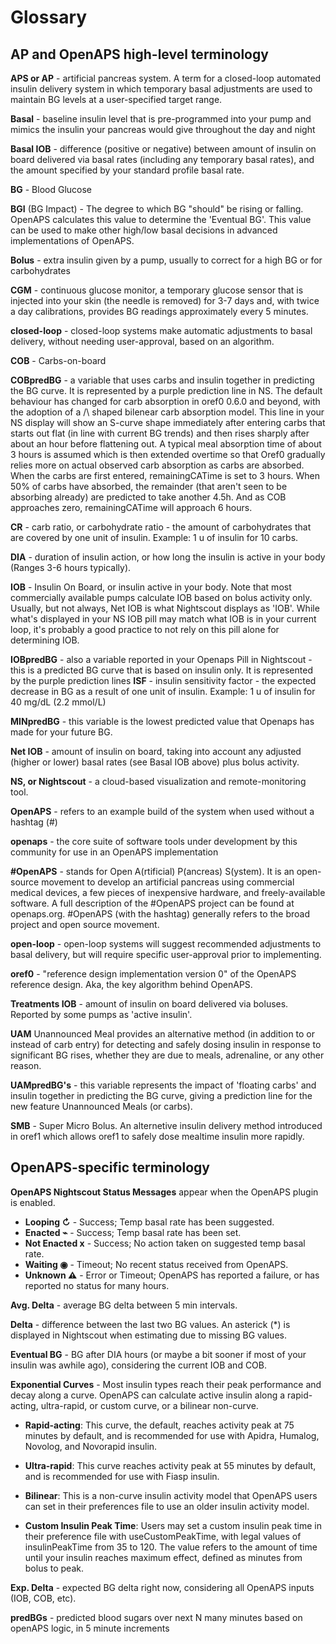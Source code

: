 # Glossary


## AP and OpenAPS high-level terminology 

<b>APS or AP</b> - artificial pancreas system. A term for a closed-loop automated insulin delivery system in which temporary basal adjustments are used to maintain BG levels at a user-specified target range.  

<b>Basal</b> - baseline insulin level that is pre-programmed into your pump and mimics the insulin your pancreas would give throughout the day and night

<b>Basal IOB</b> - difference (positive or negative) between amount of insulin on board delivered via basal rates (including any temporary basal rates), and the amount specified by your standard profile basal rate.

<b>BG</b> - Blood Glucose

<b>BGI</b> (BG Impact) - The degree to which BG "should" be rising or falling. OpenAPS calculates this value to determine the 'Eventual BG'. This value can be used to make other high/low basal decisions in advanced implementations of OpenAPS.

<b>Bolus</b> - extra insulin given by a pump, usually to correct for a high BG or for carbohydrates

<b>CGM</b> - continuous glucose monitor, a temporary glucose sensor that is injected into your skin (the needle is removed) for 3-7 days and, with twice a day calibrations, provides BG readings approximately every 5 minutes.

<b>closed-loop</b> - closed-loop systems make automatic adjustments to basal delivery, without needing user-approval, based on an algorithm.

<b>COB</b> - Carbs-on-board 

<b>COBpredBG</b> - a variable that uses carbs and insulin together in predicting the BG curve. It is represented by a purple prediction line in NS. The default behaviour has changed for carb absorption in oref0 0.6.0 and beyond, with the adoption of a /\ shaped bilenear carb absorption model. This line in your NS display will show an S-curve shape immediately after entering carbs that starts out flat (in line with current BG trends) and then rises sharply after about an hour before flattening out. A typical meal absorption time of about 3 hours is assumed which is then extended overtime so that Oref0 gradually relies more on actual observed carb absorption as carbs are absorbed. When the carbs are first entered, remainingCATime is set to 3 hours. When 50% of carbs have absorbed, the remainder (that aren't seen to be absorbing already) are predicted to take another 4.5h. And as COB approaches zero, remainingCATime will approach 6 hours.

<b>CR</b> - carb ratio, or carbohydrate ratio - the amount of carbohydrates that are covered by one unit of insulin. Example: 1 u of insulin for 10 carbs.

<b>DIA</b> - duration of insulin action, or how long the insulin is active in your body (Ranges 3-6 hours typically).

<b>IOB</b> - Insulin On Board, or insulin active in your body. Note that most commercially available pumps calculate IOB based on bolus activity only.  Usually, but not always, Net IOB is what Nightscout displays as 'IOB'.  While what's displayed in your NS IOB pill may match what IOB is in your current loop, it's probably a good practice to not rely on this pill alone for determining IOB.

<b>IOBpredBG</b> - also a variable reported in your Openaps Pill in Nightscout - this is a predicted BG curve that is based on insulin only. It is represented by the purple prediction lines
<b>ISF</b> - insulin sensitivity factor - the expected decrease in BG as a result of one unit of insulin. 
Example: 1 u of insulin for 40 mg/dL (2.2 mmol/L)

<b>MINpredBG</b> - this variable is the lowest predicted value that Openaps has made for your future BG.

<b>Net IOB</b> - amount of insulin on board, taking into account any adjusted (higher or lower) basal rates (see Basal IOB above) plus bolus activity. 

<b>NS, or Nightscout</b> - a cloud-based visualization and remote-monitoring tool. 

<b>OpenAPS</b> - refers to an example build of the system when used without a hashtag (\#)

<b>openaps</b> - the core suite of software tools under development by this community for use in an OpenAPS implementation

<b>\#OpenAPS</b> - stands for Open A(rtificial) P(ancreas) S(ystem). It is an open-source movement to develop an artificial pancreas using commercial medical devices, a few pieces of inexpensive hardware, and freely-available software. A full description of the #OpenAPS project can be found at openaps.org. \#OpenAPS (with the hashtag) generally refers to the broad project and open source movement.

<b>open-loop</b> - open-loop systems will suggest recommended adjustments to basal delivery, but will require specific user-approval prior to implementing.

<b>oref0</b> - "reference design implementation version 0" of the OpenAPS reference design. Aka, the key algorithm behind OpenAPS.

<b>Treatments IOB</b> - amount of insulin on board delivered via boluses. Reported by some pumps as 'active insulin'.

<b>UAM</b> Unannounced Meal provides an alternative method (in addition to or instead of carb entry) for detecting and safely dosing insulin in response to significant BG rises, whether they are due to meals, adrenaline, or any other reason.

<b>UAMpredBG's</b> - this variable represents the impact of 'floating carbs' and insulin together in predicting the BG curve, giving a prediction line for the new feature Unannounced Meals (or carbs).

<b>SMB</b> - Super Micro Bolus. An alternetive insulin delivery method introduced in oref1 which allows oref1 to safely dose mealtime insulin more rapidly.

## OpenAPS-specific terminology 

<b>OpenAPS Nightscout Status Messages</b> appear when the OpenAPS plugin is enabled.
  * <b>Looping ↻</b> - Success; Temp basal rate has been suggested.
  * <b>Enacted ⌁</b> - Success; Temp basal rate has been set.
  * <b>Not Enacted x</b> - Success; No action taken on suggested temp basal rate.
  * <b>Waiting ◉</b> - Timeout; No recent status received from OpenAPS.
  * <b>Unknown &#x26a0;</b> - Error or Timeout; OpenAPS has reported a failure, or has reported no status for many hours.

<b>Avg. Delta</b> - average BG delta between 5 min intervals.

<b>Delta</b> - difference between the last two BG values. An asterick (*) is displayed in Nightscout when estimating due to missing BG values.

<b>Eventual BG</b> - BG after DIA hours (or maybe a bit sooner if most of your insulin was awhile ago), considering the current IOB and COB.

<b>Exponential Curves</b> - Most insulin types reach their peak performance and decay along a curve. OpenAPS can calculate active insulin along a rapid-acting, ultra-rapid, or custom curve, or a bilinear non-curve. 

  * <b>Rapid-acting</b>: This curve, the default, reaches activity peak at 75 minutes by default, and is recommended for use with Apidra, Humalog, Novolog, and Novorapid insulin.

  * <b>Ultra-rapid</b>: This curve reaches activity peak at 55 minutes by default, and is recommended for use with Fiasp insulin.

  * <b>Bilinear</b>: This is a non-curve insulin activity model that OpenAPS users can set in their preferences file to use an older insulin activity model.

  * <b>Custom Insulin Peak Time</b>: Users may set a custom insulin peak time in their preference file with useCustomPeakTime, with legal values of insulinPeakTime from 35 to 120. The value refers to the amount of time until your insulin reaches maximum effect, defined as minutes from bolus to peak.

<b>Exp. Delta</b> - expected BG delta right now, considering all OpenAPS inputs (IOB, COB, etc).

<b>predBGs</b> - predicted blood sugars over next N many minutes based on openAPS logic, in 5 minute increments
